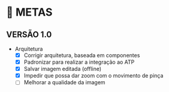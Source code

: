 # **🎯 METAS**

## VERSÃO 1.0

- Arquitetura
  - [X] Corrigir arquitetura, baseada em componentes
  - [X] Padronizar para realizar a integração ao ATP
  - [X] Salvar imagem editada (offline)
  - [X] Impedir que possa dar zoom com o movimento de pinça
  - [ ] Melhorar a qualidade da imagem
